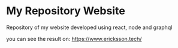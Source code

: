 # My Repository Website

Repository of my website developed using react, node and graphql

you can see the result on: https://www.ericksson.tech/
